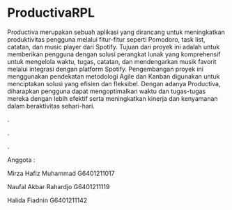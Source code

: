 # ProductivaRPL

Productiva merupakan sebuah aplikasi yang dirancang untuk meningkatkan produktivitas pengguna melalui fitur-fitur seperti Pomodoro, task list, catatan, dan music player dari Spotify. Tujuan dari proyek ini adalah untuk memberikan pengguna dengan solusi perangkat lunak yang komprehensif untuk mengelola waktu, tugas, catatan, dan mendengarkan musik favorit melalui integrasi dengan platform Spotify. Pengembangan proyek ini menggunakan pendekatan metodologi Agile dan Kanban digunakan untuk menciptakan solusi yang efisien dan fleksibel. Dengan adanya Productiva, diharapkan pengguna dapat mengoptimalkan waktu dan tugas-tugas mereka dengan lebih efektif serta meningkatkan kinerja dan kenyamanan dalam beraktivitas sehari-hari.

.

.

.

Anggota :

Mirza Hafiz Muhammad G6401211017

Naufal Akbar Rahardjo G6401211119

Halida Fiadnin G6401211142
